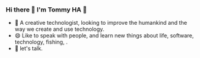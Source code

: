 ### Hi there 👋 I'm Tommy HA 👋  

- 🔭 A creative technologist, looking to improve the humankind and the way we create and use technology. 
- 😄 Like to speak with people, and learn new things about life, software, technology, fishing, . 
- 💬 let's talk. 


<!--
**tommyha/tommyha** is a ✨ _special_ ✨ repository because its `README.md` (this file) appears on your GitHub profile.

Here are some ideas to get you started:

- 🔭 I’m currently working on ...
- 🌱 I’m currently learning ...
- 👯 I’m looking to collaborate on ...
- 🤔 I’m looking for help with ...
- 💬 Ask me about ...
- 📫 How to reach me: ...
- 😄 Pronouns: ...
- ⚡ Fun fact: ...
-->

